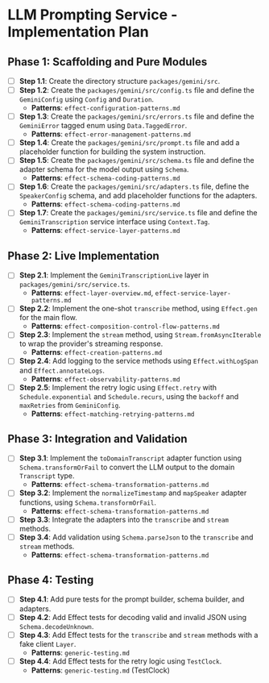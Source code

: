 # LLM Prompting Service - Implementation Plan

## Phase 1: Scaffolding and Pure Modules

-   [ ] **Step 1.1**: Create the directory structure `packages/gemini/src`.
-   [ ] **Step 1.2**: Create the `packages/gemini/src/config.ts` file and define the `GeminiConfig` using `Config` and `Duration`.
    -   **Patterns**: `effect-configuration-patterns.md`
-   [ ] **Step 1.3**: Create the `packages/gemini/src/errors.ts` file and define the `GeminiError` tagged enum using `Data.TaggedError`.
    -   **Patterns**: `effect-error-management-patterns.md`
-   [ ] **Step 1.4**: Create the `packages/gemini/src/prompt.ts` file and add a placeholder function for building the system instruction.
-   [ ] **Step 1.5**: Create the `packages/gemini/src/schema.ts` file and define the adapter schema for the model output using `Schema`.
    -   **Patterns**: `effect-schema-coding-patterns.md`
-   [ ] **Step 1.6**: Create the `packages/gemini/src/adapters.ts` file, define the `SpeakerConfig` schema, and add placeholder functions for the adapters.
    -   **Patterns**: `effect-schema-coding-patterns.md`
-   [ ] **Step 1.7**: Create the `packages/gemini/src/service.ts` file and define the `GeminiTranscription` service interface using `Context.Tag`.
    -   **Patterns**: `effect-service-layer-patterns.md`

## Phase 2: Live Implementation

-   [ ] **Step 2.1**: Implement the `GeminiTranscriptionLive` layer in `packages/gemini/src/service.ts`.
    -   **Patterns**: `effect-layer-overview.md`, `effect-service-layer-patterns.md`
-   [ ] **Step 2.2**: Implement the one-shot `transcribe` method, using `Effect.gen` for the main flow.
    -   **Patterns**: `effect-composition-control-flow-patterns.md`
-   [ ] **Step 2.3**: Implement the `stream` method, using `Stream.fromAsyncIterable` to wrap the provider's streaming response.
    -   **Patterns**: `effect-creation-patterns.md`
-   [ ] **Step 2.4**: Add logging to the service methods using `Effect.withLogSpan` and `Effect.annotateLogs`.
    -   **Patterns**: `effect-observability-patterns.md`
-   [ ] **Step 2.5**: Implement the retry logic using `Effect.retry` with `Schedule.exponential` and `Schedule.recurs`, using the `backoff` and `maxRetries` from `GeminiConfig`.
    -   **Patterns**: `effect-matching-retrying-patterns.md`

## Phase 3: Integration and Validation

-   [ ] **Step 3.1**: Implement the `toDomainTranscript` adapter function using `Schema.transformOrFail` to convert the LLM output to the domain `Transcript` type.
    -   **Patterns**: `effect-schema-transformation-patterns.md`
-   [ ] **Step 3.2**: Implement the `normalizeTimestamp` and `mapSpeaker` adapter functions, using `Schema.transformOrFail`.
    -   **Patterns**: `effect-schema-transformation-patterns.md`
-   [ ] **Step 3.3**: Integrate the adapters into the `transcribe` and `stream` methods.
-   [ ] **Step 3.4**: Add validation using `Schema.parseJson` to the `transcribe` and `stream` methods.
    -   **Patterns**: `effect-schema-transformation-patterns.md`

## Phase 4: Testing

-   [ ] **Step 4.1**: Add pure tests for the prompt builder, schema builder, and adapters.
-   [ ] **Step 4.2**: Add Effect tests for decoding valid and invalid JSON using `Schema.decodeUnknown`.
-   [ ] **Step 4.3**: Add Effect tests for the `transcribe` and `stream` methods with a fake client `Layer`.
    -   **Patterns**: `generic-testing.md`
-   [ ] **Step 4.4**: Add Effect tests for the retry logic using `TestClock`.
    -   **Patterns**: `generic-testing.md` (TestClock)

